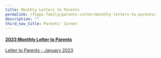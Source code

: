 ```yaml
---
title: Monthly Letters to Parents
permalink: /ftpps-family/parents-corner/monthly-letters-to-parents/
description: ""
third_nav_title: Parents' Corner
---
```

<h4><u>2023 Monthly Letter to Parents</u></h4>


[Letter to Parents - January 2023](/files%2FParents'%20Corner%2FLetter%20to%20Parents%2F2023/editMediaSettings/0123%20-%20Letter%20to%20Parents_Final.pdf)
<br>
